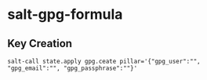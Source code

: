 # salt-gpg-formula
## Key Creation
```shell
salt-call state.apply gpg.ceate pillar='{"gpg_user":"", "gpg_email":"", "gpg_passphrase":""}'
```
